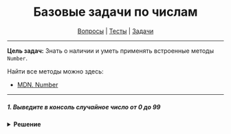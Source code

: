 <div align="center">

# Базовые задачи по числам

[Вопросы](https://github.com/dollaween/javascript-questions)
|
[Тесты](https://github.com/dollaween/javascript-tests)
|
[Задачи](https://github.com/dollaween/javascript-tasks)

</div>

---

**Цель задач:** Знать о наличии и уметь применять встроенные методы `Number`.

Найти все методы можно здесь:
* [MDN. Number](https://developer.mozilla.org/ru/docs/Web/JavaScript/Reference/Global_Objects/Number)

---

##### 1. Выведите в консоль случайное число от 0 до 99

<details><summary><b>Решение</b></summary>
<p>

```javascript
const random = Math.floor(Math.random() * 100)
console.log(random)
```

</p>
</details>
